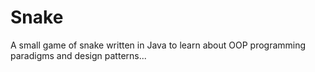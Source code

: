 # Snake

A small game of snake written in Java to learn about OOP programming paradigms and design patterns...

